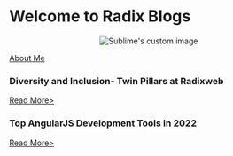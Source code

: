 # Welcome to Radix Blogs
     
 <p align="center">
  <img src="https://dm8ix2eh2gsglmbyba2271c4-wpengine.netdna-ssl.com/wp-content/themes/radixweb/images/logo_radix.png" alt="Sublime's custom image"/>
</p>

[About Me](https://dipti-agravat.github.io/octocat.github.io/aboutme.html)







### Diversity and Inclusion- Twin Pillars at Radixweb
[Read More>](https://dipti-agravat.github.io/octocat.github.io/Blog1.html)


### Top AngularJS Development Tools in 2022
[Read More>](https://dipti-agravat.github.io/octocat.github.io/Blog2.html)


